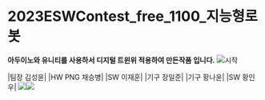 # 2023ESWContest_free_1100_지능형로봇
**아두이노와 유니티를 사용하서 디지털 트윈위 적용하여 만든작품 입니다.**
![시작](https://github.com/BakedSweetPotatoChae/2023ESWContest_free_1100/assets/137213524/737594b2-7035-41da-8d5f-2816fb71914c)

|팀장 김성윤|
|HW PNG 채승병|
|SW 이재훈|
|기구 장일준|
|기구 황나윤|
|SW 황인우|
 <img src="https://img.shields.io/badge/Arduino-00878F?style=flat&logo=Arduino&logoColor=white"/><img src="https://img.shields.io/badge/unity-FFFFFF?style=flat&logo=unity&logoColor=white"/>
